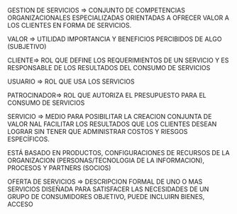 
GESTION DE SERVICIOS => CONJUNTO DE COMPETENCIAS ORGANIZACIONALES ESPECIALIZADAS ORIENTADAS A OFRECER VALOR A LOS CLIENTES EN FORMA DE SERVICIOS.

VALOR => UTILIDAD IMPORTANCIA Y BENEFICIOS PERCIBIDOS DE ALGO (SUBJETIVO)

CLIENTE=> ROL QUE DEFINE LOS REQUERIMIENTOS DE UN SERVICIO Y ES RESPONSABLE DE LOS RESULTADOS DEL CONSUMO DE SERVICIOS

USUARIO => ROL QUE USA LOS SERVICIOS

PATROCINADOR=> ROL QUE AUTORIZA EL PRESUPUESTO PARA EL CONSUMO DE SERVICIOS

SERVICIO => MEDIO PARA POSIBILITAR LA CREACION CONJUNTA DE VALOR NAL FACILITAR LOS RESULTADOS QUE LOS CLIENTES DESEAN LOGRAR SIN TENER QUE ADMINISTRAR COSTOS Y RIESGOS ESPECÍFICOS.

ESTÁ BASADO EN PRODUCTOS, CONFIGURACIONES DE RECURSOS DE LA ORGANIZACION (PERSONAS/TECNOLOGIA DE LA INFORMACION), PROCESOS Y PARTNERS (SOCIOS)

OFERTA DE SERVICIOS => DESCRIPCION FORMAL DE UNO O MAS SERVICIOS DISEÑADA PARA SATISFACER LAS NECESIDADES DE UN GRUPO DE CONSUMIDORES OBJETIVO, PUEDE INCLUIRN BIENES, ACCESO 